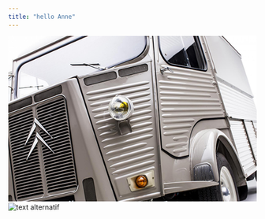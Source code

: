 ```yaml
---
title: "hello Anne"
---
```


![text alternatif](./_02w0010vv.jpg)
![text alternatif](./2023-04-24_tondeuse.png)
